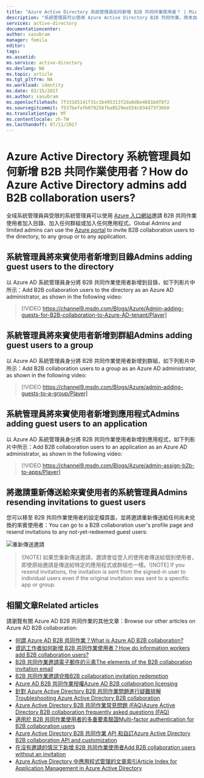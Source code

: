```yaml
---
title: "Azure Active Directory 系統管理員如何新增 B2B 共同作業使用者？ | Microsoft Docs"
description: "系統管理員可以使用 Azure Active Directory B2B 共同作業，將來自合作夥伴組織的來賓使用者新增到 Azure AD。"
services: active-directory
documentationcenter: 
author: sasubram
manager: femila
editor: 
tags: 
ms.assetid: 
ms.service: active-directory
ms.devlang: NA
ms.topic: article
ms.tgt_pltfrm: NA
ms.workload: identity
ms.date: 03/15/2017
ms.author: sasubram
ms.openlocfilehash: 7f33165141f31c1b495313f2da0d6e4681bdf8f2
ms.sourcegitcommit: f537befafb079256fba0529ee554c034d73f36b0
ms.translationtype: MT
ms.contentlocale: zh-TW
ms.lasthandoff: 07/11/2017
---
```

# <a name="how-do-azure-active-directory-admins-add-b2b-collaboration-users"></a><span data-ttu-id="b9e82-104">Azure Active Directory 系統管理員如何新增 B2B 共同作業使用者？</span><span class="sxs-lookup"><span data-stu-id="b9e82-104">How do Azure Active Directory admins add B2B collaboration users?</span></span>

<span data-ttu-id="b9e82-105">全域系統管理員與受限的系統管理員可以使用 [Azure 入口網站](https://portal.azure.com)邀請 B2B 共同作業使用者加入目錄、加入任何群組或加入任何應用程式。</span><span class="sxs-lookup"><span data-stu-id="b9e82-105">Global Admins and limited admins can use the [Azure portal](https://portal.azure.com) to invite B2B collaboration users to the directory, to any group or to any application.</span></span>

## <a name="admins-adding-guest-users-to-the-directory"></a><span data-ttu-id="b9e82-106">系統管理員將來賓使用者新增到目錄</span><span class="sxs-lookup"><span data-stu-id="b9e82-106">Admins adding guest users to the directory</span></span>
<span data-ttu-id="b9e82-107">以 Azure AD 系統管理員身分將 B2B 共同作業使用者新增到目錄，如下列影片中所示：</span><span class="sxs-lookup"><span data-stu-id="b9e82-107">Add B2B collaboration users to the directory as an Azure AD administrator, as shown in the following video:</span></span>

>[!VIDEO https://channel9.msdn.com/Blogs/Azure/Admin-adding-guests-for-B2B-collaboration-to-Azure-AD-tenant/Player]


## <a name="admins-adding-guest-users-to-a-group"></a><span data-ttu-id="b9e82-108">系統管理員將來賓使用者新增到群組</span><span class="sxs-lookup"><span data-stu-id="b9e82-108">Admins adding guest users to a group</span></span>
<span data-ttu-id="b9e82-109">以 Azure AD 系統管理員身分將 B2B 共同作業使用者新增到群組，如下列影片中所示：</span><span class="sxs-lookup"><span data-stu-id="b9e82-109">Add B2B collaboration users to a group as an Azure AD administrator, as shown in the following video:</span></span>

>[!VIDEO https://channel9.msdn.com/Blogs/Azure/admin-adding-guests-to-a-group/Player]


## <a name="admins-adding-guest-users-to-an-application"></a><span data-ttu-id="b9e82-110">系統管理員將來賓使用者新增到應用程式</span><span class="sxs-lookup"><span data-stu-id="b9e82-110">Admins adding guest users to an application</span></span>

<span data-ttu-id="b9e82-111">以 Azure AD 系統管理員身分將 B2B 共同作業使用者新增到應用程式，如下列影片中所示：</span><span class="sxs-lookup"><span data-stu-id="b9e82-111">Add B2B collaboration users to an application as an Azure AD administrator, as shown in the following video:</span></span>

>[!VIDEO https://channel9.msdn.com/Blogs/Azure/admin-assign-b2b-to-apps/Player]

## <a name="admins-resending-invitations-to-guest-users"></a><span data-ttu-id="b9e82-112">將邀請重新傳送給來賓使用者的系統管理員</span><span class="sxs-lookup"><span data-stu-id="b9e82-112">Admins resending invitations to guest users</span></span>
<span data-ttu-id="b9e82-113">您可以移至 B2B 共同作業使用者的設定檔頁面，並將邀請重新傳送給任何尚未兌換的來賓使用者：</span><span class="sxs-lookup"><span data-stu-id="b9e82-113">You can go to a B2B collaboration user's profile page and resend invitations to any not-yet-redeemed guest users:</span></span>

![重新傳送邀請](./media/active-directory-b2b-admin-add-users/resend-invitation.png)

> <span data-ttu-id="b9e82-115">![NOTE] 如果您重新傳送邀請，邀請會從登入的使用者傳送給個別使用者，即使原始邀請是傳送給特定的應用程式或群組也一樣。</span><span class="sxs-lookup"><span data-stu-id="b9e82-115">![NOTE] If you resend invitations, the invitation is sent from the signed-in user to individual users even if the original invitation was sent to a specific app or group.</span></span>


## <a name="related-articles"></a><span data-ttu-id="b9e82-116">相關文章</span><span class="sxs-lookup"><span data-stu-id="b9e82-116">Related articles</span></span>

<span data-ttu-id="b9e82-117">請瀏覽有關 Azure AD B2B 共同作業的其他文章：</span><span class="sxs-lookup"><span data-stu-id="b9e82-117">Browse our other articles on Azure AD B2B collaboration:</span></span>

* [<span data-ttu-id="b9e82-118">何謂 Azure AD B2B 共同作業？</span><span class="sxs-lookup"><span data-stu-id="b9e82-118">What is Azure AD B2B collaboration?</span></span>](active-directory-b2b-what-is-azure-ad-b2b.md)
* [<span data-ttu-id="b9e82-119">資訊工作者如何新增 B2B 共同作業使用者？</span><span class="sxs-lookup"><span data-stu-id="b9e82-119">How do information workers add B2B collaboration users?</span></span>](active-directory-b2b-iw-add-users.md)
* [<span data-ttu-id="b9e82-120">B2B 共同作業邀請電子郵件的元素</span><span class="sxs-lookup"><span data-stu-id="b9e82-120">The elements of the B2B collaboration invitation email</span></span>](active-directory-b2b-invitation-email.md)
* [<span data-ttu-id="b9e82-121">B2B 共同作業邀請兌換</span><span class="sxs-lookup"><span data-stu-id="b9e82-121">B2B collaboration invitation redemption</span></span>](active-directory-b2b-redemption-experience.md)
* [<span data-ttu-id="b9e82-122">Azure AD B2B 共同作業授權</span><span class="sxs-lookup"><span data-stu-id="b9e82-122">Azure AD B2B collaboration licensing</span></span>](active-directory-b2b-licensing.md)
* [<span data-ttu-id="b9e82-123">針對 Azure Active Directory B2B 共同作業問題進行疑難排解</span><span class="sxs-lookup"><span data-stu-id="b9e82-123">Troubleshooting Azure Active Directory B2B collaboration</span></span>](active-directory-b2b-troubleshooting.md)
* [<span data-ttu-id="b9e82-124">Azure Active Directory B2B 共同作業常見問題 (FAQ)</span><span class="sxs-lookup"><span data-stu-id="b9e82-124">Azure Active Directory B2B collaboration frequently asked questions (FAQ)</span></span>](active-directory-b2b-faq.md)
* [<span data-ttu-id="b9e82-125">適用於 B2B 共同作業使用者的多重要素驗證</span><span class="sxs-lookup"><span data-stu-id="b9e82-125">Multi-factor authentication for B2B collaboration users</span></span>](active-directory-b2b-mfa-instructions.md)
* [<span data-ttu-id="b9e82-126">Azure Active Directory B2B 共同作業 API 和自訂</span><span class="sxs-lookup"><span data-stu-id="b9e82-126">Azure Active Directory B2B collaboration API and customization</span></span>](active-directory-b2b-api.md)
* [<span data-ttu-id="b9e82-127">在沒有邀請的情況下新增 B2B 共同作業使用者</span><span class="sxs-lookup"><span data-stu-id="b9e82-127">Add B2B collaboration users without an invitation</span></span>](active-directory-b2b-add-user-without-invite.md)
* [<span data-ttu-id="b9e82-128">Azure Active Directory 中應用程式管理的文章索引</span><span class="sxs-lookup"><span data-stu-id="b9e82-128">Article Index for Application Management in Azure Active Directory</span></span>](active-directory-apps-index.md)
